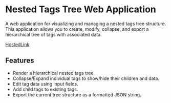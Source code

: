 # Nested Tags Tree Web Application

A web application for visualizing and managing a nested tags tree structure. This application allows you to create, modify, collapse, and export a hierarchical tree of tags with associated data.

[HostedLink](https://nestedtreeds.netlify.app/)

## Features

- Render a hierarchical nested tags tree.
- Collapse/Expand individual tags to show/hide their children and data.
- Edit tag data using input fields.
- Add child tags to existing tags.
- Export the current tree structure as a formatted JSON string.
